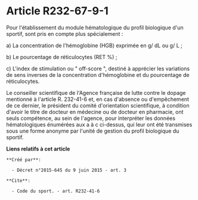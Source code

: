 # Article R232-67-9-1

Pour l'établissement du module hématologique du profil biologique d'un sportif, sont pris en compte plus spécialement : 

a) La concentration de l'hémoglobine (HGB) exprimée en g/ dL ou g/ L ; 

b) Le pourcentage de réticulocytes (RET %) ; 

c) L'index de stimulation ou " off-score ", destiné à apprécier les variations de sens inverses de la concentration
d'hémoglobine et du pourcentage de réticulocytes. 

Le conseiller scientifique de l'Agence française de lutte contre le dopage mentionné à l'article R. 232-41-6 et, en cas
d'absence ou d'empêchement de ce dernier, le président du comité d'orientation scientifique, à condition d'avoir le titre de
docteur en médecine ou de docteur en pharmacie, ont seuls compétence, au sein de l'agence, pour interpréter les données
hématologiques énumérées aux a à c ci-dessus, qui leur ont été transmises sous une forme anonyme par l'unité de gestion du
profil biologique du sportif.

**Liens relatifs à cet article**

	**Créé par**:

	  - Décret n°2015-645 du 9 juin 2015 - art. 3

	**Cite**:

	  - Code du sport. - art. R232-41-6
